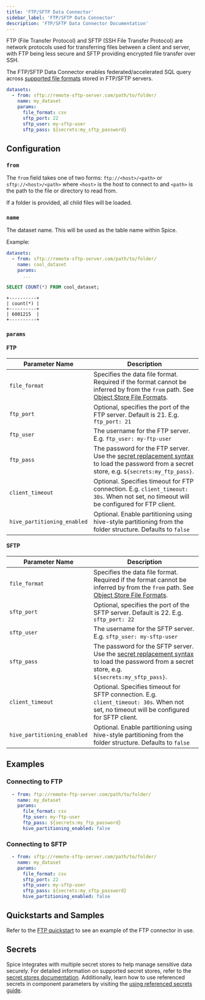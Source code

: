 ```yaml
---
title: 'FTP/SFTP Data Connector'
sidebar_label: 'FTP/SFTP Data Connector'
description: 'FTP/SFTP Data Connector Documentation'
---
```


FTP (File Transfer Protocol) and SFTP (SSH File Transfer Protocol) are network protocols used for transferring files between a client and server, with FTP being less secure and SFTP providing encrypted file transfer over SSH.

The FTP/SFTP Data Connector enables federated/accelerated SQL query across [supported file formats](/components/data-connectors/index.md#object-store-file-formats) stored in FTP/SFTP servers.

```yaml
datasets:
  - from: sftp://remote-sftp-server.com/path/to/folder/
    name: my_dataset
    params:
      file_format: csv
      sftp_port: 22
      sftp_user: my-sftp-user
      sftp_pass: ${secrets:my_sftp_password}
```

## Configuration

### `from`

The `from` field takes one of two forms: `ftp://<host>/<path>` or `sftp://<host>/<path>` where `<host>` is the host to connect to and `<path>` is the path to the file or directory to read from.

If a folder is provided, all child files will be loaded.

### `name`

The dataset name. This will be used as the table name within Spice.

Example:
```yaml
datasets:
  - from: sftp://remote-sftp-server.com/path/to/folder/
    name: cool_dataset
    params:
      ...
```

```sql
SELECT COUNT(*) FROM cool_dataset;
```

```shell
+----------+
| count(*) |
+----------+
| 6001215  |
+----------+
```

### `params`

#### FTP

| Parameter Name              | Description                                                                                                                                                                                         |
| --------------------------- | --------------------------------------------------------------------------------------------------------------------------------------------------------------------------------------------------- |
| `file_format`               | Specifies the data file format. Required if the format cannot be inferred by from the `from` path. See [Object Store File Formats](/components/data-connectors/index.md#object-store-file-formats). |
| `ftp_port`                  | Optional, specifies the port of the FTP server. Default is 21. E.g. `ftp_port: 21`                                                                                                                  |
| `ftp_user`                  | The username for the FTP server. E.g. `ftp_user: my-ftp-user`                                                                                                                                       |
| `ftp_pass`                  | The password for the FTP server. Use the [secret replacement syntax](../secret-stores/index.md) to load the password from a secret store, e.g. `${secrets:my_ftp_pass}`.                            |
| `client_timeout`            | Optional. Specifies timeout for FTP connection. E.g. `client_timeout: 30s`. When not set, no timeout will be configured for FTP client.                                                             |
| `hive_partitioning_enabled` | Optional. Enable partitioning using hive-style partitioning from the folder structure. Defaults to `false`                                                                                          |

#### SFTP
| Parameter Name              | Description                                                                                                                                                                                         |
| --------------------------- | --------------------------------------------------------------------------------------------------------------------------------------------------------------------------------------------------- |
| `file_format`               | Specifies the data file format. Required if the format cannot be inferred by from the `from` path. See [Object Store File Formats](/components/data-connectors/index.md#object-store-file-formats). |
| `sftp_port`                 | Optional, specifies the port of the SFTP server. Default is 22. E.g. `sftp_port: 22`                                                                                                                |
| `sftp_user`                 | The username for the SFTP server. E.g. `sftp_user: my-sftp-user`                                                                                                                                    |
| `sftp_pass`                 | The password for the SFTP server. Use the [secret replacement syntax](../secret-stores/index.md) to load the password from a secret store, e.g. `${secrets:my_sftp_pass}`.                          |
| `client_timeout`            | Optional. Specifies timeout for SFTP connection. E.g. `client_timeout: 30s`. When not set, no timeout will be configured for SFTP client.                                                           |
| `hive_partitioning_enabled` | Optional. Enable partitioning using hive-style partitioning from the folder structure. Defaults to `false`                                                                                          |

## Examples

### Connecting to FTP

```yaml
  - from: ftp://remote-ftp-server.com/path/to/folder/
    name: my_dataset
    params:
      file_format: csv
      ftp_user: my-ftp-user
      ftp_pass: ${secrets:my_ftp_password}
      hive_partitioning_enabled: false
```

### Connecting to SFTP

```yaml
  - from: sftp://remote-sftp-server.com/path/to/folder/
    name: my_dataset
    params:
      file_format: csv
      sftp_port: 22
      sftp_user: my-sftp-user
      sftp_pass: ${secrets:my_sftp_password}
      hive_partitioning_enabled: false
```

## Quickstarts and Samples

Refer to the [FTP quickstart](https://github.com/spiceai/quickstarts/tree/trunk/ftp) to see an example of the FTP connector in use.

## Secrets

Spice integrates with multiple secret stores to help manage sensitive data securely. For detailed information on supported secret stores, refer to the [secret stores documentation](/components/secret-stores). Additionally, learn how to use referenced secrets in component parameters by visiting the [using referenced secrets guide](/components/secret-stores#using-secrets).
